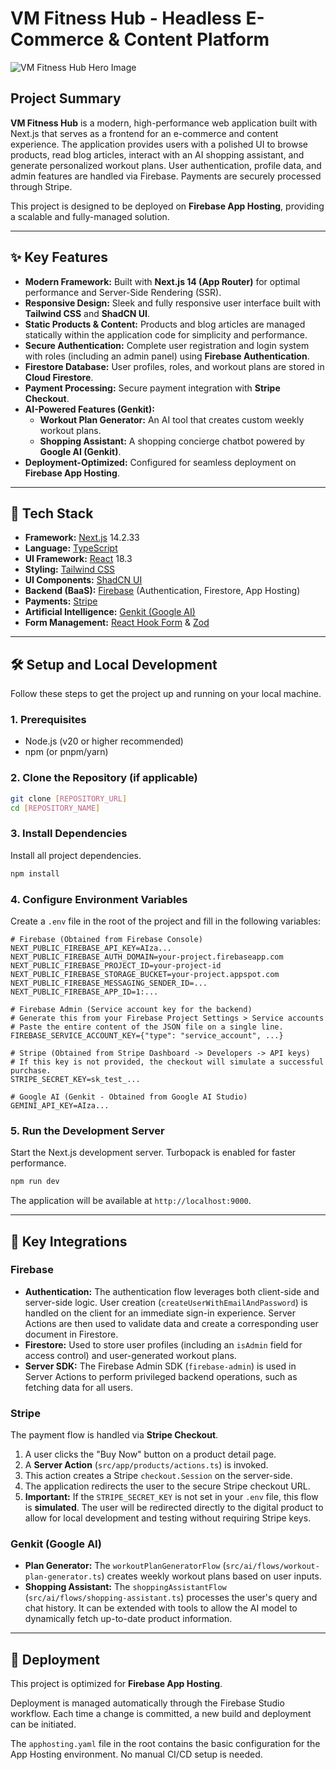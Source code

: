 # VM Fitness Hub - Headless E-Commerce & Content Platform

![VM Fitness Hub Hero Image](https://images.unsplash.com/photo-1586323289103-e309634e2a1b?crop=entropy&cs=tinysrgb&fit=max&fm=jpg&ixid=M3w3NDE5ODJ8MHwxfHNlYXJjaHw5fHxmaXRuZXNzJTIwd29tYW58ZW58MHx8fHwxNzU5NzY3MDA5fDA&ixlib=rb-4.1.0&q=80&w=1080)

## Project Summary

**VM Fitness Hub** is a modern, high-performance web application built with Next.js that serves as a frontend for an e-commerce and content experience. The application provides users with a polished UI to browse products, read blog articles, interact with an AI shopping assistant, and generate personalized workout plans. User authentication, profile data, and admin features are handled via Firebase. Payments are securely processed through Stripe.

This project is designed to be deployed on **Firebase App Hosting**, providing a scalable and fully-managed solution.

---

## ✨ Key Features

- **Modern Framework:** Built with **Next.js 14 (App Router)** for optimal performance and Server-Side Rendering (SSR).
- **Responsive Design:** Sleek and fully responsive user interface built with **Tailwind CSS** and **ShadCN UI**.
- **Static Products & Content:** Products and blog articles are managed statically within the application code for simplicity and performance.
- **Secure Authentication:** Complete user registration and login system with roles (including an admin panel) using **Firebase Authentication**.
- **Firestore Database:** User profiles, roles, and workout plans are stored in **Cloud Firestore**.
- **Payment Processing:** Secure payment integration with **Stripe Checkout**.
- **AI-Powered Features (Genkit):**
    - **Workout Plan Generator:** An AI tool that creates custom weekly workout plans.
    - **Shopping Assistant:** A shopping concierge chatbot powered by **Google AI (Genkit)**.
- **Deployment-Optimized:** Configured for seamless deployment on **Firebase App Hosting**.

---

## 🚀 Tech Stack

- **Framework:** [Next.js](https://nextjs.org/) 14.2.33
- **Language:** [TypeScript](https://www.typescriptlang.org/)
- **UI Framework:** [React](https://reactjs.org/) 18.3
- **Styling:** [Tailwind CSS](https://tailwindcss.com/)
- **UI Components:** [ShadCN UI](https://ui.shadcn.com/)
- **Backend (BaaS):** [Firebase](https://firebase.google.com/) (Authentication, Firestore, App Hosting)
- **Payments:** [Stripe](https://stripe.com/)
- **Artificial Intelligence:** [Genkit (Google AI)](https://firebase.google.com/docs/genkit)
- **Form Management:** [React Hook Form](https://react-hook-form.com/) & [Zod](https://zod.dev/)

---

## 🛠️ Setup and Local Development

Follow these steps to get the project up and running on your local machine.

### 1. Prerequisites

- Node.js (v20 or higher recommended)
- npm (or pnpm/yarn)

### 2. Clone the Repository (if applicable)

```bash
git clone [REPOSITORY_URL]
cd [REPOSITORY_NAME]
```

### 3. Install Dependencies

Install all project dependencies.

```bash
npm install
```

### 4. Configure Environment Variables

Create a `.env` file in the root of the project and fill in the following variables:

```plaintext
# Firebase (Obtained from Firebase Console)
NEXT_PUBLIC_FIREBASE_API_KEY=AIza...
NEXT_PUBLIC_FIREBASE_AUTH_DOMAIN=your-project.firebaseapp.com
NEXT_PUBLIC_FIREBASE_PROJECT_ID=your-project-id
NEXT_PUBLIC_FIREBASE_STORAGE_BUCKET=your-project.appspot.com
NEXT_PUBLIC_FIREBASE_MESSAGING_SENDER_ID=...
NEXT_PUBLIC_FIREBASE_APP_ID=1:...

# Firebase Admin (Service account key for the backend)
# Generate this from your Firebase Project Settings > Service accounts
# Paste the entire content of the JSON file on a single line.
FIREBASE_SERVICE_ACCOUNT_KEY={"type": "service_account", ...}

# Stripe (Obtained from Stripe Dashboard -> Developers -> API keys)
# If this key is not provided, the checkout will simulate a successful purchase.
STRIPE_SECRET_KEY=sk_test_...

# Google AI (Genkit - Obtained from Google AI Studio)
GEMINI_API_KEY=AIza...
```

### 5. Run the Development Server

Start the Next.js development server. Turbopack is enabled for faster performance.

```bash
npm run dev
```

The application will be available at `http://localhost:9000`.

---

## 🔧 Key Integrations

### Firebase

- **Authentication:** The authentication flow leverages both client-side and server-side logic. User creation (`createUserWithEmailAndPassword`) is handled on the client for an immediate sign-in experience. Server Actions are then used to validate data and create a corresponding user document in Firestore.
- **Firestore:** Used to store user profiles (including an `isAdmin` field for access control) and user-generated workout plans.
- **Server SDK:** The Firebase Admin SDK (`firebase-admin`) is used in Server Actions to perform privileged backend operations, such as fetching data for all users.

### Stripe

The payment flow is handled via **Stripe Checkout**.
1.  A user clicks the "Buy Now" button on a product detail page.
2.  A **Server Action** (`src/app/products/actions.ts`) is invoked.
3.  This action creates a Stripe `checkout.Session` on the server-side.
4.  The application redirects the user to the secure Stripe checkout URL.
5.  **Important:** If the `STRIPE_SECRET_KEY` is not set in your `.env` file, this flow is **simulated**. The user will be redirected directly to the digital product to allow for local development and testing without requiring Stripe keys.

### Genkit (Google AI)

- **Plan Generator:** The `workoutPlanGeneratorFlow` (`src/ai/flows/workout-plan-generator.ts`) creates weekly workout plans based on user inputs.
- **Shopping Assistant:** The `shoppingAssistantFlow` (`src/ai/flows/shopping-assistant.ts`) processes the user's query and chat history. It can be extended with tools to allow the AI model to dynamically fetch up-to-date product information.

---

## 🚀 Deployment

This project is optimized for **Firebase App Hosting**.

Deployment is managed automatically through the Firebase Studio workflow. Each time a change is committed, a new build and deployment can be initiated.

The `apphosting.yaml` file in the root contains the basic configuration for the App Hosting environment. No manual CI/CD setup is needed.
